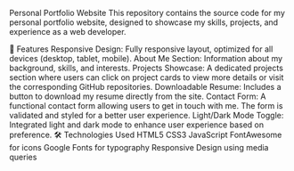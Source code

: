 Personal Portfolio Website
This repository contains the source code for my personal portfolio website, designed to showcase my skills, projects, and experience as a web developer.

🚀 Features
Responsive Design: Fully responsive layout, optimized for all devices (desktop, tablet, mobile).
About Me Section: Information about my background, skills, and interests.
Projects Showcase: A dedicated projects section where users can click on project cards to view more details or visit the corresponding GitHub repositories.
Downloadable Resume: Includes a button to download my resume directly from the site.
Contact Form: A functional contact form allowing users to get in touch with me. The form is validated and styled for a better user experience.
Light/Dark Mode Toggle: Integrated light and dark mode to enhance user experience based on preference.
🛠️ Technologies Used
HTML5
CSS3
JavaScript
FontAwesome for icons
Google Fonts for typography
Responsive Design using media queries
